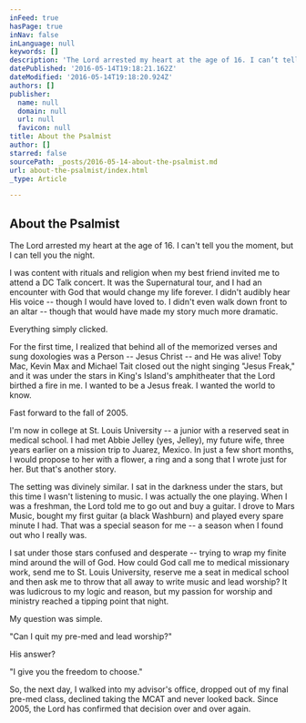 ```yaml
---
inFeed: true
hasPage: true
inNav: false
inLanguage: null
keywords: []
description: 'The Lord arrested my heart at the age of 16. I can’t tell you the moment, but I can tell you the night.'
datePublished: '2016-05-14T19:18:21.162Z'
dateModified: '2016-05-14T19:18:20.924Z'
authors: []
publisher:
  name: null
  domain: null
  url: null
  favicon: null
title: About the Psalmist
author: []
starred: false
sourcePath: _posts/2016-05-14-about-the-psalmist.md
url: about-the-psalmist/index.html
_type: Article

---
```

## About the Psalmist

The Lord arrested my heart at the age of 16\. I can't tell you the moment, but I can tell you the night.

I was content with rituals and religion when my best friend invited me to attend a DC Talk concert. It was the Supernatural tour, and I had an encounter with God that would change my life forever. I didn't audibly hear His voice -- though I would have loved to. I didn't even walk down front to an altar -- though that would have made my story much more dramatic.

Everything simply clicked.

For the first time, I realized that behind all of the memorized verses and sung doxologies was a Person -- Jesus Christ -- and He was alive! Toby Mac, Kevin Max and Michael Tait closed out the night singing "Jesus Freak," and it was under the stars in King's Island's amphitheater that the Lord birthed a fire in me. I wanted to be a Jesus freak. I wanted the world to know.

Fast forward to the fall of 2005\.

I'm now in college at St. Louis University -- a junior with a reserved seat in medical school. I had met Abbie Jelley (yes, Jelley), my future wife, three years earlier on a mission trip to Juarez, Mexico. In just a few short months, I would propose to her with a flower, a ring and a song that I wrote just for her. But that's another story.

The setting was divinely similar. I sat in the darkness under the stars, but this time I wasn't listening to music. I was actually the one playing. When I was a freshman, the Lord told me to go out and buy a guitar. I drove to Mars Music, bought my first guitar (a black Washburn) and played every spare minute I had. That was a special season for me -- a season when I found out who I really was.

I sat under those stars confused and desperate -- trying to wrap my finite mind around the will of God. How could God call me to medical missionary work, send me to St. Louis University, reserve me a seat in medical school and then ask me to throw that all away to write music and lead worship? It was ludicrous to my logic and reason, but my passion for worship and ministry reached a tipping point that night.

My question was simple.

"Can I quit my pre-med and lead worship?" 

His answer?

"I give you the freedom to choose."

So, the next day, I walked into my advisor's office, dropped out of my final pre-med class, declined taking the MCAT and never looked back. Since 2005, the Lord has confirmed that decision over and over again.
